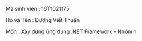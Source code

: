 Mã sinh viên : 16T1021175

Họ và Tên : Dương Viết Thuận

Môn : Xây dựng ứng dụng .NET Framework - Nhóm 1

